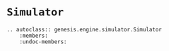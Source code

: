 # `Simulator`

```{eval-rst}  
.. autoclass:: genesis.engine.simulator.Simulator
    :members:
    :undoc-members:
```